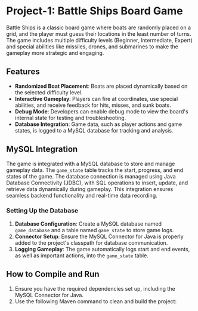 # Project-1: Battle Ships Board Game

Battle Ships is a classic board game where boats are randomly placed on a grid, and the player must guess their locations in the least number of turns. The game includes multiple difficulty levels (Beginner, Intermediate, Expert) and special abilities like missiles, drones, and submarines to make the gameplay more strategic and engaging.

## Features
- **Randomized Boat Placement**: Boats are placed dynamically based on the selected difficulty level.
- **Interactive Gameplay**: Players can fire at coordinates, use special abilities, and receive feedback for hits, misses, and sunk boats.
- **Debug Mode**: Developers can enable debug mode to view the board's internal state for testing and troubleshooting.
- **Database Integration**: Game data, such as player actions and game states, is logged to a MySQL database for tracking and analysis.

## MySQL Integration
The game is integrated with a MySQL database to store and manage gameplay data. The `game_state` table tracks the start, progress, and end states of the game. The database connection is managed using Java Database Connectivity (JDBC), with SQL operations to insert, update, and retrieve data dynamically during gameplay. This integration ensures seamless backend functionality and real-time data recording.

### Setting Up the Database
1. **Database Configuration**: Create a MySQL database named `game_database` and a table named `game_state` to store game logs.
2. **Connector Setup**: Ensure the MySQL Connector for Java is properly added to the project's classpath for database communication.
3. **Logging Gameplay**: The game automatically logs start and end events, as well as important actions, into the `game_state` table.

## How to Compile and Run
1. Ensure you have the required dependencies set up, including the MySQL Connector for Java.
2. Use the following Maven command to clean and build the project:



